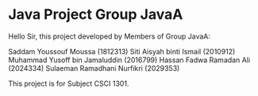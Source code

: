 # Java Project Group JavaA
Hello Sir, this project developed by Members of Group JavaA:

Saddam Youssouf Moussa (1812313)
Siti Aisyah binti Ismail (2010912)
Muhammad Yusoff bin Jamaluddin (2016799)
Hassan Fadwa Ramadan Ali (2024334)
Sulaeman Ramadhani Nurfikri (2029353)

This project is for Subject CSCI 1301.
